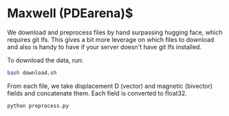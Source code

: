 # Maxwell (PDEarena)$
We download and preprocess files by hand surpassing hugging face, which requires git lfs. This gives a bit more leverage on which files to download and also is handy to have if your server doesn't have git lfs installed.

To download the data, run:
```sh
bash download.sh
```

From each file, we take displacement D (vector) and magnetic (bivector) fields and concatenate them. Each field is converted to float32.
```sh
python preprocess.py
```
